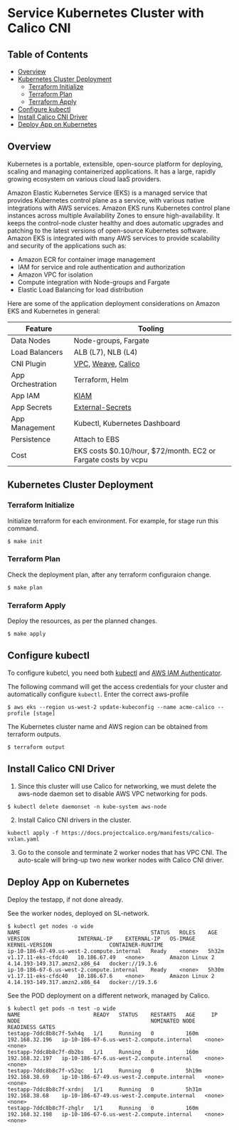 # Service Kubernetes Cluster with Calico CNI

## Table of Contents

- [Overview](#overview)
- [Kubernetes Cluster Deployment](#kubernetes-cluster-deployment)
  - [Terraform Initialize](#terraform-initialize)
  - [Terraform Plan](#terraform-plan)
  - [Terraform Apply](#terraform-apply)
- [Configure kubectl](#configure-kubectl)
- [Install Calico CNI Driver](#install-calico-cni-driver)
- [Deploy App on Kubernetes](#deploy-app-on-kubernetes)

## Overview

Kubernetes is a portable, extensible, open-source platform for deploying, scaling and managing containerized applications. It has a large, rapidly growing ecosystem on various cloud IaaS providers.

Amazon Elastic Kubernetes Service (EKS) is a managed service that provides Kubernetes control plane as a service, with various native integrations with AWS services. Amazon EKS runs Kubernetes control plane instances across multiple Availability Zones to ensure high-availability. It keeps the control-node cluster healthy and does automatic upgrades and patching to the latest versions of open-source Kubernetes software. Amazon EKS is integrated with many AWS services to provide scalability and security of the applications such as:
* Amazon ECR for container image management
* IAM for service and role authentication and authorization
* Amazon VPC for isolation
* Compute integration with Node-groups and Fargate
* Elastic Load Balancing for load distribution

Here are some of the application deployment considerations on Amazon EKS and Kubernetes in general:

Feature | Tooling
------- | -------
Data Nodes | Node-groups, Fargate
Load Balancers | ALB (L7), NLB (L4)
CNI Plugin | [VPC](https://github.com/aws/amazon-vpc-cni-k8s), [Weave](https://www.weave.works/docs/net/latest/overview/), [Calico](https://docs.projectcalico.org/getting-started/kubernetes/managed-public-cloud/eks)
App Orchestration | Terraform, Helm
App IAM | [KIAM](https://github.com/uswitch/kiam)
App Secrets | [External-Secrets](https://github.com/godaddy/kubernetes-external-secrets)
App Management | Kubectl, Kubernetes Dashboard
Persistence | Attach to EBS
Cost | EKS costs $0.10/hour, $72/month. EC2 or Fargate costs by vcpu


## Kubernetes Cluster Deployment

### Terraform Initialize
Initialize terraform for each environment. For example, for stage run this command.

```shell
$ make init
```

### Terraform Plan
Check the deployment plan, after any terraform configuraion change.

```shell
$ make plan
```

### Terraform Apply
Deploy the resources, as per the planned changes.

```shell
$ make apply
```

## Configure kubectl

To configure kubetcl, you need both [kubectl](https://kubernetes.io/docs/tasks/tools/install-kubectl/) and [AWS IAM Authenticator](https://docs.aws.amazon.com/eks/latest/userguide/install-aws-iam-authenticator.html).

The following command will get the access credentials for your cluster and automatically configure `kubectl`. Enter the correct aws-profile

```shell
$ aws eks --region us-west-2 update-kubeconfig --name acme-calico --profile [stage]
```

The Kubernetes cluster name and AWS region can be obtained from terraform outputs.

```shell
$ terraform output
```

## Install Calico CNI Driver

1. Since this cluster will use Calico for networking, we must delete the aws-node daemon set to disable AWS VPC networking for pods.

```shell
$ kubectl delete daemonset -n kube-system aws-node
```

2. Install Calico CNI drivers in the cluster.

```shell
kubectl apply -f https://docs.projectcalico.org/manifests/calico-vxlan.yaml
```

3. Go to the console and terminate 2 worker nodes that has VPC CNI. The auto-scale will bring-up two new worker nodes with Calico CNI driver.

## Deploy App on Kubernetes

Deploy the testapp, if not done already. 

See the worker nodes, deployed on SL-network. 

```shell
$ kubectl get nodes -o wide
NAME                                         STATUS   ROLES    AGE     VERSION               INTERNAL-IP    EXTERNAL-IP   OS-IMAGE         KERNEL-VERSION                  CONTAINER-RUNTIME
ip-10-186-67-49.us-west-2.compute.internal   Ready    <none>   5h32m   v1.17.11-eks-cfdc40   10.186.67.49   <none>        Amazon Linux 2   4.14.193-149.317.amzn2.x86_64   docker://19.3.6
ip-10-186-67-6.us-west-2.compute.internal    Ready    <none>   5h30m   v1.17.11-eks-cfdc40   10.186.67.6    <none>        Amazon Linux 2   4.14.193-149.317.amzn2.x86_64   docker://19.3.6
```

See the POD deployment on a different network, managed by Calico.

```shell
$ kubectl get pods -n test -o wide 
NAME                       READY   STATUS    RESTARTS   AGE     IP               NODE                                         NOMINATED NODE   READINESS GATES
testapp-7ddc8b8c7f-5xh4q   1/1     Running   0          160m    192.168.32.196   ip-10-186-67-6.us-west-2.compute.internal    <none>           <none>
testapp-7ddc8b8c7f-db2bs   1/1     Running   0          160m    192.168.32.197   ip-10-186-67-6.us-west-2.compute.internal    <none>           <none>
testapp-7ddc8b8c7f-v52qc   1/1     Running   0          5h19m   192.168.38.69    ip-10-186-67-49.us-west-2.compute.internal   <none>           <none>
testapp-7ddc8b8c7f-xrdnj   1/1     Running   0          5h31m   192.168.38.68    ip-10-186-67-49.us-west-2.compute.internal   <none>           <none>
testapp-7ddc8b8c7f-zhglr   1/1     Running   0          160m    192.168.32.198   ip-10-186-67-6.us-west-2.compute.internal    <none>           <none>
```
